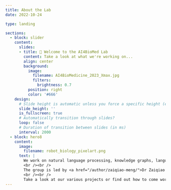 ```yaml
---
title: About the Lab
date: 2022-10-24

type: landing

sections:
  - block: slider
    content:
      slides:
      - title: 👋 Welcome to the AI4BioMed Lab
        content: Take a look at what we're working on...
        align: center
        background:
          image:
            filename: AI4BioMedicine_2023_Xmax.jpg
            filters:
              brightness: 0.7
          position: right
          color: '#666'
    design:
      # Slide height is automatic unless you force a specific height (e.g. '400px')
      slide_height: ''
      is_fullscreen: true
      # Automatically transition through slides?
      loop: false
      # Duration of transition between slides (in ms)
      interval: 2000
  - block: hero8
    content:
      image:
        filename: robot_biology_pixelart.png
      text: |
        We work on natural language processing, knowledge graphs, language models and more to extract and infer biomedical knowledge.
        <br /><br />
        The group is led by <a href="/author/zaiqiao-meng/">Dr Zaiqiao Meng</a> and <a href="/author/jake-lever/">Dr Jake Lever</a> in the <a href="https://www.gla.ac.uk/schools/computing/">School of Computing Science</a> at the University of Glasgow.
        <br /><br />
        Take a look at our various projects or find out how to come work with us!
---
```

